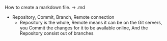 How to create a markdown file. -> .md

* Repository, Commit, Branch, Remote connection
  * Repository is the whole, Remote means it can be on the Git servers, you Commit the changes for it to be available online, And the Repository consist out of branches

